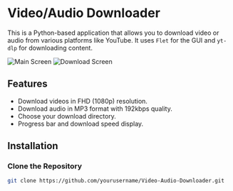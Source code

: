 # Video/Audio Downloader

This is a Python-based application that allows you to download video or audio from various platforms like YouTube. It uses `Flet` for the GUI and `yt-dlp` for downloading content.

![Main Screen](E:\Python\DownloadVideo\DownloaderGUI\main.png)
![Download Screen](E:\Python\DownloadVideo\DownloaderGUI\VidAud.png)

## Features

- Download videos in FHD (1080p) resolution.
- Download audio in MP3 format with 192kbps quality.
- Choose your download directory.
- Progress bar and download speed display.

## Installation

### Clone the Repository

```bash
git clone https://github.com/yourusername/Video-Audio-Downloader.git